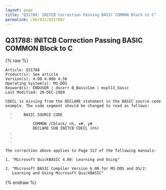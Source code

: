 ```yaml
---
layout: page
title: "Q31788: INITCB Correction Passing BASIC COMMON Block to C"
permalink: /kb/031/Q31788/
---
```


## Q31788: INITCB Correction Passing BASIC COMMON Block to C

{% raw %}

	Article: Q31788
	Product(s): See article
	Version(s): 4.00 4.00b 4.50
	Operating System(s): MS-DOS
	Keyword(s): ENDUSER | docerr B_BasicCom | mspl13_basic
	Last Modified: 20-DEC-1989
	
	CDECL is missing from the DECLARE statement in the BASIC source code
	example. The code segment should be changed to read as follows:
	
	  '     BASIC SOURCE CODE
	  '
	            COMMON /Cblock/ n%, x#, y#
	            DECLARE SUB INITCB CDECL (n%)
	  .
	  .
	  .
	
	The correction above applies to Page 317 of the following manuals:
	
	1. "Microsoft QuickBASIC 4.00: Learning and Using"
	
	2. "Microsoft BASIC Compiler Version 6.00 for MS-DOS and OS/2:
	   Learning and Using Microsoft QuickBASIC"

{% endraw %}
